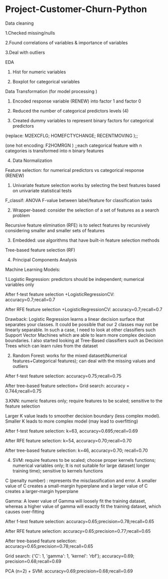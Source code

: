 # Project-Customer-Churn-Python

Data cleaning 

1.Checked missing/nulls

2.Found correlations of variables & importance of variables

3.Deal with outliers

EDA

1.	Hist for numeric variables

2.	Boxplot for categorical variables

Data Transformation (for model processing )

1) Encoded response variable (RENEW) into factor 1 and factor 0

2) Reduced the number of categorical predictors levels (4)

3) Created dummy variables to represent binary factors for categorical predictors

(replace: M2EXCFLG; HOMEFCTYCHANGE; RECENTMOVING );;

(one hot encoding:  F2HOMRGN ) ;;each categorical feature with n categories is transformed into n binary features

4) Data Normalization

Feature selection: for numerical predictors vs categorical response (RENEW)

1. Univariate feature selection works by selecting the best features based on univariate statistical tests 

F_classif: ANOVA F-value between label/feature for classification tasks

2. Wrapper-based: consider the selection of a set of features as a search problem

Recursive feature elimination (RFE) is to select features by recursively considering smaller and smaller sets of features

3. Embedded: use algorithms that have built-in feature selection methods

Tree-based feature selection (RF)

4. Principal Components Analysis


Machine Learning Models:

1.Logistic Regression: predictors should be independent; numerical variables only

After f-test feature selection +LogisticRegressionCV: accuracy=0.7;recall=0.7

After RFE feature selection +LogisticRegressionCV: accuracy=0.7;recall=0.7
      
Drawback: Logistic Regression learns a linear decision surface that separates your classes. It could be possible that our 2 classes may not be linearly separable. In such a case, I need to look at other classifiers such Support Vector Machines which are able to learn more complex decision boundaries. I also started looking at Tree-Based classifiers such as Decision Trees which can learn rules from the dataset

2. Random Forest: works for the mixed dataset(Numerical features+Categorical features); can deal with the missing values and outliers

After f-test feature selection: accuracy=0.75;recall=0.75

After tree-based feature selection+ Grid search: accuracy = 0.744;recall=0.75

3.KNN: numeric features only; require features to be scaled; sensitive to the feature selection

Larger K value leads to smoother decision boundary (less complex model). Smaller K leads to more complex model (may lead to overfitting)

After f-test feature selection: k=63, accuracy=0.695;recall=0.69

After RFE feature selection: k=54, accuracy=0.70;recall=0.70

After tree-based feature selection: k=46, accuracy=0.70; recall=0.70

4. SVM: require features to be scaled;  choose proper kernels functions; numerical variables only; It is not suitable for large dataset( longer training time); sensitive to kernels functions 

C (penalty number) : represents the misclassification and error. A smaller value of C creates a small-margin hyperplane and a larger value of C creates a larger-margin hyperplane

Gamma: A lower value of Gamma will loosely fit the training dataset, whereas a higher value of gamma will exactly fit the training dataset, which causes over-fitting

After f-test feature selection: accuracy=0.65;precision=0.78;recall=0.65

After RFE feature selection: accuracy=0.65;precision=0.77;recall=0.65

After tree-based feature selection: accuracy=0.65;precision=0.78;recall=0.65

Grid search: {'C': 1, 'gamma': 1, 'kernel': 'rbf'}; accuracy=0.69; precision=0.68;recall=0.69

PCA (n=2) + SVM: accuracy=0.69;precision=0.68;recall=0.69




